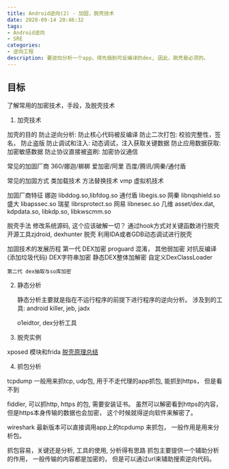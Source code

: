 ```yaml
---
title: Android逆向(2) - 加固，脱壳技术
date: 2020-09-14 20:46:32
tags:
- Android逆向
- SRE
categories:
- 逆向工程
description: 要逆向分析一个app，得先搞到可反编译的dex, 因此，脱壳是必须的。
---
```


## 目标

了解常用的加密技术，手段，及脱壳技术

1. 加壳技术

加壳的目的
	防止逆向分析: 防止核心代码被反编译
	防止二次打包: 校验完整性，签名， 防止盗版
	防止调试和注入: 动态调试，注入获取关键数据
	防止应用数据获取: 加密敏感数据
	防止协议直接被盗刷: 加密协议通信

常见的加固厂商
	360/娜迦/梆梆
	爱加密/阿里
	百度/腾讯/网秦/通付盾

常见的加固方式
	类加载技术 
	方法替换技术
	vmp 虚拟机技术

加固厂商特征
	娜迦 libddog.so,libfdog.so
	通付盾 libegis.so
	网秦 libnqshield.so
	盛大 libapssec.so
	瑞星 librsprotect.so
	网易 libnesec.so
	几维 asset/dex.dat, kdpdata.so, libkdp.so, libkwscmm.so

脱壳手法
	修改系统源码, 这个应该破解一切？ 
	通过hook方式对关键函数进行脱壳
	开源工具zjdroid, dexhunter 脱壳
	利用IDA或者GDB动态调试进行脱壳

加固技术的发展历程
	第一代 DEX加密
		proguard 混淆， 其他弱加密
		对抗反编译(添加垃圾代码)
		DEX字符串加密
		静态DEX整体加解密
		自定义DexClassLoader

	第二代 dex抽取与so库加密

2. 静态分析

	静态分析主要就是指在不运行程序的前提下进行程序的逆向分析。
	涉及到的工具: android killer, jeb, jadx

	o1eidtor, dex分析工具

3. 脱壳实例

xposed 模块和frida
[脱壳原理总结](https://bbs.pediy.com/thread-263290.htm)

4. 抓包分析

tcpdump 
	一般用来抓tcp, udp包, 用于不走代理的app抓包, 能抓到https， 但是看不到

fiddler, 
	可以抓http, https 的包, 需要安装证书。 
	虽然可以解密看到https的内容， 但是https本身传输的数据也会加密， 这个时候就得逆向软件来解密了。 

wireshark
	最新版本可以直接调用app上的tcpdump 来抓包， 一般作用是用来分析包。 

抓包容易，关键还是分析, 工具的使用, 分析得有思路
抓包主要提供一个辅助分析的作用， 一般传输的内容都是加密的， 但是可以通过url来辅助搜索逆向代码。

